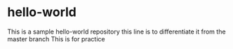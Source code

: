 # hello-world
This is a sample hello-world repository
this line is to differentiate it from the master branch
This is for practice
